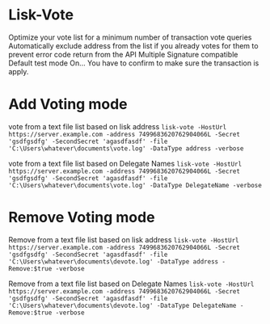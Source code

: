 # Lisk-Vote


Optimize your vote list for a minimum number of transaction vote queries  
Automatically exclude address from the list if you already votes for them to prevent error code return from the API 
Multiple Signature compatible 
Default test mode On... You have to confirm to make sure the transaction is apply.

# Add Voting mode

vote from a text file list based on lisk address 
`lisk-vote -HostUrl https://server.example.com -address 7499683620762904066L -Secret 'gsdfgsdfg' -SecondSecret 'agasdfasdf' -file 'C:\Users\whatever\documents\vote.log' -DataType address -verbose`

vote from a text file list based on Delegate Names
`lisk-vote -HostUrl https://server.example.com -address 7499683620762904066L -Secret 'gsdfgsdfg' -SecondSecret 'agasdfasdf' -file 'C:\Users\whatever\documents\vote.log' -DataType DelegateName -verbose`


# Remove Voting mode 

Remove from a text file list based on lisk address 
`lisk-vote -HostUrl https://server.example.com -address 7499683620762904066L -Secret 'gsdfgsdfg' -SecondSecret 'agasdfasdf' -file 'C:\Users\whatever\documents\devote.log' -DataType address -Remove:$true -verbose`

Remove from a text file list based on Delegate Names
`lisk-vote -HostUrl https://server.example.com -address 7499683620762904066L -Secret 'gsdfgsdfg' -SecondSecret 'agasdfasdf' -file 'C:\Users\whatever\documents\devote.log' -DataType DelegateName -Remove:$true -verbose`

 
